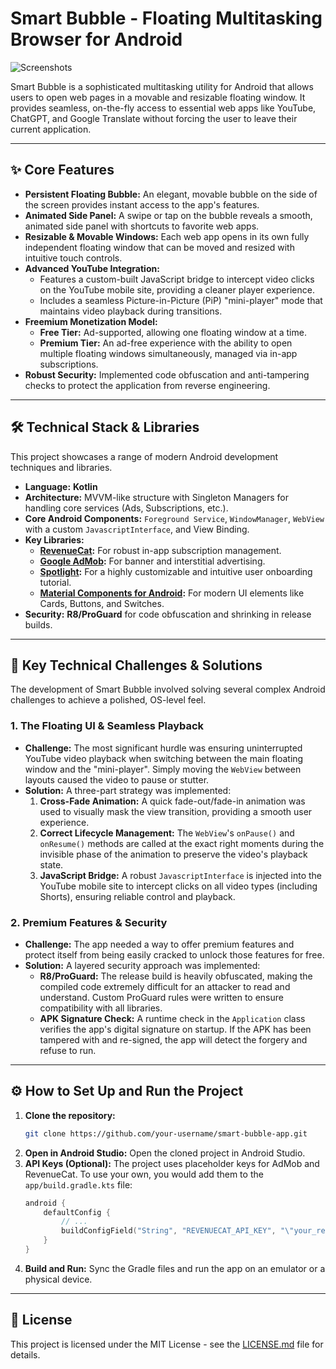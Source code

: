 # Smart Bubble - Floating Multitasking Browser for Android

![Screenshots](https://github.com/user-attachments/assets/ba328f4b-8dd0-4c0d-a07d-b7f037ef4093)



Smart Bubble is a sophisticated multitasking utility for Android that allows users to open web pages in a movable and resizable floating window. It provides seamless, on-the-fly access to essential web apps like YouTube, ChatGPT, and Google Translate without forcing the user to leave their current application.

---

## ✨ Core Features

*   **Persistent Floating Bubble:** An elegant, movable bubble on the side of the screen provides instant access to the app's features.
*   **Animated Side Panel:** A swipe or tap on the bubble reveals a smooth, animated side panel with shortcuts to favorite web apps.
*   **Resizable & Movable Windows:** Each web app opens in its own fully independent floating window that can be moved and resized with intuitive touch controls.
*   **Advanced YouTube Integration:**
    *   Features a custom-built JavaScript bridge to intercept video clicks on the YouTube mobile site, providing a cleaner player experience.
    *   Includes a seamless Picture-in-Picture (PiP) "mini-player" mode that maintains video playback during transitions.
*   **Freemium Monetization Model:**
    *   **Free Tier:** Ad-supported, allowing one floating window at a time.
    *   **Premium Tier:** An ad-free experience with the ability to open multiple floating windows simultaneously, managed via in-app subscriptions.
*   **Robust Security:** Implemented code obfuscation and anti-tampering checks to protect the application from reverse engineering.

---

## 🛠 Technical Stack & Libraries

This project showcases a range of modern Android development techniques and libraries.

*   **Language:** **Kotlin**
*   **Architecture:** MVVM-like structure with Singleton Managers for handling core services (Ads, Subscriptions, etc.).
*   **Core Android Components:** `Foreground Service`, `WindowManager`, `WebView` with a custom `JavascriptInterface`, and View Binding.
*   **Key Libraries:**
    *   **[RevenueCat](https://www.revenuecat.com/):** For robust in-app subscription management.
    *   **[Google AdMob](https://admob.google.com/):** For banner and interstitial advertising.
    *   **[Spotlight](https://github.com/TakuSemba/Spotlight):** For a highly customizable and intuitive user onboarding tutorial.
    *   **[Material Components for Android](https://material.io/develop/android):** For modern UI elements like Cards, Buttons, and Switches.
*   **Security:** **R8/ProGuard** for code obfuscation and shrinking in release builds.

---

## 🚀 Key Technical Challenges & Solutions

The development of Smart Bubble involved solving several complex Android challenges to achieve a polished, OS-level feel.

### 1. The Floating UI & Seamless Playback

*   **Challenge:** The most significant hurdle was ensuring uninterrupted YouTube video playback when switching between the main floating window and the "mini-player". Simply moving the `WebView` between layouts caused the video to pause or stutter.
*   **Solution:** A three-part strategy was implemented:
    1.  **Cross-Fade Animation:** A quick fade-out/fade-in animation was used to visually mask the view transition, providing a smooth user experience.
    2.  **Correct Lifecycle Management:** The `WebView`'s `onPause()` and `onResume()` methods are called at the exact right moments during the invisible phase of the animation to preserve the video's playback state.
    3.  **JavaScript Bridge:** A robust `JavascriptInterface` is injected into the YouTube mobile site to intercept clicks on all video types (including Shorts), ensuring reliable control and playback.

### 2. Premium Features & Security

*   **Challenge:** The app needed a way to offer premium features and protect itself from being easily cracked to unlock those features for free.
*   **Solution:** A layered security approach was implemented:
    *   **R8/ProGuard:** The release build is heavily obfuscated, making the compiled code extremely difficult for an attacker to read and understand. Custom ProGuard rules were written to ensure compatibility with all libraries.
    *   **APK Signature Check:** A runtime check in the `Application` class verifies the app's digital signature on startup. If the APK has been tampered with and re-signed, the app will detect the forgery and refuse to run.

---

## ⚙️ How to Set Up and Run the Project

1.  **Clone the repository:**
    ```bash
    git clone https://github.com/your-username/smart-bubble-app.git
    ```
2.  **Open in Android Studio:** Open the cloned project in Android Studio.
3.  **API Keys (Optional):** The project uses placeholder keys for AdMob and RevenueCat. To use your own, you would add them to the `app/build.gradle.kts` file:
    ```kotlin
    android {
        defaultConfig {
            // ...
            buildConfigField("String", "REVENUECAT_API_KEY", "\"your_revenuecat_key\"")
        }
    }
    ```
4.  **Build and Run:** Sync the Gradle files and run the app on an emulator or a physical device.

---

## 📄 License

This project is licensed under the MIT License - see the [LICENSE.md](LICENSE.md) file for details.
